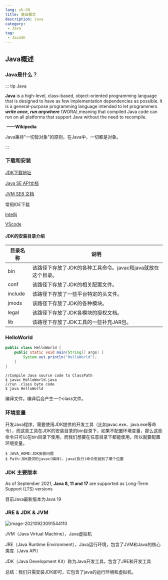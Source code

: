 ```yaml
---
lang: zh-CN
title: 基础概念
description: Java
category: 
 - Java
tag:
 - JavaSE
---
```


##  Java概述

### Java是什么？

::: tip Java 

**Java** is a high-level, class-based, object-oriented programming language that is designed to have as few implementation dependencies as possible. It is a general-purpose programming language intended to let programmers ***write once, run anywhere*** (WORA),meaning that compiled Java code can run on all platforms that support Java without the need to recompile.

​																													**——Wikipedia**

Java秉持"一切皆对象"的原则，在Java中，一切都是对象。

:::

### 下载和安装

[JDK下载地址](https://www.oracle.com/java/technologies/downloads/)

[Java SE API文档](https://www.oracle.com/cn/java/technologies/java-se-api-doc.html)

[JVM SE8 文档](https://docs.oracle.com/javase/specs/jvms/se8/html/)

常用IDE下载

[Intellij](https://www.jetbrains.com/idea/)

[VScode](https://code.visualstudio.com/download)

#### JDK的安装目录介绍

| 目录名称 | 说明                                                         |
| -------- | ------------------------------------------------------------ |
| bin      | 该路径下存放了JDK的各种工具命令。javac和java就放在这个目录。 |
| conf     | 该路径下存放了JDK的相关配置文件。                            |
| include  | 该路径下存放了一些平台特定的头文件。                         |
| jmods    | 该路径下存放了JDK的各种模块。                                |
| legal    | 该路径下存放了JDK各模块的授权文档。                          |
| lib      | 该路径下存放了JDK工具的一些补充JAR包。                       |

### HelloWorld

```java
public class HelloWorld {
	public static void main(String[] args) {
		System.out.println("HelloWorld");
	}
}
```

```shell
//Compile Java source code to ClassPath 
$ javac HelloWorld.java 
//run .class byte code
$ java HelloWorld
```

编译文件。编译后会产生一个class文件。

### 环境变量

开发Java程序，需要使用JDK提供的开发工具（比如javac.exe、java.exe等命令），而这些工具在JDK的安装目录的bin目录下，如果不配置环境变量，那么这些命令只可以在bin目录下使用，而我们想要在任意目录下都能使用，所以就要配置环境变量。

```shell
$ JAVA_HOME:JDK安装问题
$ Path:JDK提供的javac(编译)、java(执行)命令安装到了哪个位置
```

###  JDK 主要版本

As of September 2021, **Java 8, 11 and 17** are supported as Long-Term Support (LTS) versions

目前Java最新版本为Java 19

###  JRE & JDK & JVM

![image-20210923091544110](/javastack/javaSE/01-Java入门/image-20210923091544110.png)

JVM（Java Virtual Machine），Java虚拟机

JRE（Java Runtime Environment），Java运行环境，包含了JVM和Java的核心类库（Java API）

JDK（Java Development Kit）称为Java开发工具，包含了JRE和开发工具

总结：我们只需安装JDK即可，它包含了java的运行环境和虚拟机。
